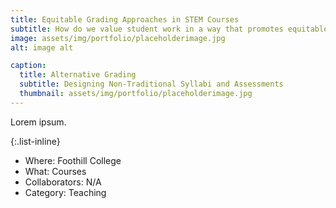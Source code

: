 ```yaml
---
title: Equitable Grading Approaches in STEM Courses
subtitle: How do we value student work in a way that promotes equitable learning?
image: assets/img/portfolio/placeholderimage.jpg
alt: image alt

caption:
  title: Alternative Grading
  subtitle: Designing Non-Traditional Syllabi and Assessments
  thumbnail: assets/img/portfolio/placeholderimage.jpg
---
```

Lorem ipsum.

{:.list-inline}
- Where: Foothill College
- What: Courses
- Collaborators: N/A
- Category: Teaching

